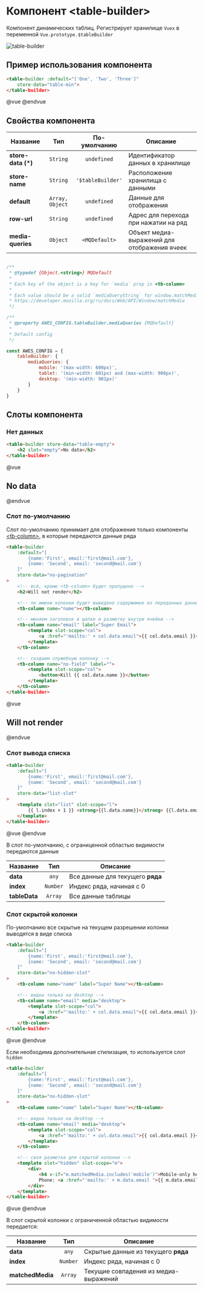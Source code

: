 # Компонент &lt;table-builder&gt;

Компонент динамических таблиц. Регистрирует хранилище `Vuex` в переменной `Vue.prototype.$tableBuilder`

![table-builder](https://storage.googleapis.com/static.awes.io/docs/table-builder.gif)


## Пример использования компонента

```html
<table-builder :default="['One', 'Two', 'Three']"
    store-data="table-min">
</table-builder>
```

@vue
<table-builder :default="['One', 'Two', 'Three']"
    store-data="table-min">
</table-builder>
@endvue


## Свойства компонента

| Название           | Тип             | По-умолчанию      | Описание                                     |
|--------------------|:---------------:|:-----------------:|----------------------------------------------|
| **store-data (*)** | `String`        | `undefined`       | Идентификатор данных в хранилище             |
| **store-name**     | `String`        | `'$tableBuilder'` | Расположение хранилища с данными             |
| **default**        | `Array, Object` | `undefined`       | Данные для отображения                       |
| **row-url**        | `String`        | `undefined`       | Адрес для перехода при нажатии на ряд        |
| **media-queries**  | `Object`        | `<MQDefault>`     | Объект медиа-выражений для отображения ячеек |

```javascript

/**
 * @typedef {Object.<string>} MQDefault
 *
 * Each key of the object is a key for `media` prop in <tb-column>
 *
 * Each value should be a valid `mediaQueryString` for window.matchMedia
 * https://developer.mozilla.org/ru/docs/Web/API/Window/matchMedia
 */

/**
 * @property AWES_CONFIG.tableBuilder.mediaQueries {MQDefault}
 *
 * Default config
 */

const AWES_CONFIG = {
    tableBuilder: {
        mediaQueries: {
            mobile: '(max-width: 600px)',
            tablet: '(min-width: 601px) and (max-width: 900px)',
            desktop: '(min-width: 901px)'
        }
    }
}
```


## Слоты компонента

### Нет данных

```html
<table-builder store-data="table-empty">
    <h2 slot="empty">No data</h2>
</table-builder>
```

@vue
<table-builder store-data="table-empty">
    <h2 slot="empty">No data</h2>
</table-builder>
@endvue

### Слот по-умолчанию

Слот по-умолчанию принимает для отображения только компоненты [&lt;tb-column&gt;](./tb-column.md), в которые передаются данные ряда

```html
<table-builder
    :default="[
        {name:'First', email:'first@mail.com'},
        {name: 'Second', email: 'second@mail.com'}
    ]"
    store-data="no-pagination"
>
    <!-- всё, кроме <tb-column> будет пропущено -->
    <h2>Will not render</h2>

    <!-- по имени колонки будет выведено содержимое из переданных данных -->
    <tb-column name="name"></tb-column>

    <!-- меняем заголовок в шапке и разметку внутри ячейки -->
    <tb-column name="email" label="Super Email">
        <template slot-scope="col">
            <a :href="'mailto:' + col.data.email">{{ col.data.email }}</a>
        </template>
    </tb-column>

    <!-- создаем служебную колонку -->
    <tb-column name="no-field" label="">
        <template slot-scope="col">
            <button>Kill {{ col.data.name }}</button>
        </template>
    </tb-column>
</table-builder>
```

@vue
<table-builder
    :default="[
        {name:'First', email:'first@mail.com'},
        {name: 'Second', email: 'second@mail.com'}
    ]"
    store-data="no-pagination">
    <h2>Will not render</h2>
    <tb-column name="name" label="Super Name"></tb-column>
    <tb-column name="email">
        <template slot-scope="col">
            <a :href="'mailto:' + col.data.email">{{ col.data.email }}</a>
        </template>
    </tb-column>
    <tb-column name="no-field" label="">
        <template slot-scope="col">
            <button>Kill {{ col.data.name }}</button>
        </template>
    </tb-column>
</table-builder>
@endvue

### Слот вывода списка

```html
<table-builder
    :default="[
        {name:'First', email:'first@mail.com'},
        {name: 'Second', email: 'second@mail.com'}
    ]"
    store-data="list-slot"
>
    <template slot="list" slot-scope="l">
        {{ l.index + 1 }} <strong>{{l.data.name}}</strong> {{l.data.email}}
    </template>
</table-builder>
```

@vue
<table-builder :default="[
        {name:'First', email:'first@mail.com'},
        {name: 'Second', email: 'second@mail.com'}
    ]"
    store-data="list-slot">
    <template slot="list" slot-scope="l">
        {{ l.index + 1 }} <strong>{{l.data.name}}</strong> {{l.data.email}}
    </template>
</table-builder>
@endvue

В слот по-умолчанию, с ограниценной областью видимости передаются данные

| Название         | Тип       | Описание                         |
|------------------|:---------:|----------------------------------|
| **data**         | `any`     | Все данные для текущего **ряда** |
| **index**        | `Number`  | Индекс ряда, начиная с 0         |
| **tableData**    | `Array`   | Все данные таблицы               |

### Слот скрытой колонки

По-умолчанию все скрытые на текущем разрешении колонки выводятся в виде списка

```html
<table-builder
    :default="[
        {name:'First', email:'first@mail.com'},
        {name: 'Second', email: 'second@mail.com'}
    ]"
    store-data="no-hidden-slot"
>
    <tb-column name="name" label="Super Name"></tb-column>

    <!-- видна только на desktop -->
    <tb-column name="email" media="desktop">
        <template slot-scope="col">
            <a :href="'mailto:' + col.data.email">{{ col.data.email }}</a>
        </template>
    </tb-column>
</table-builder>
```

@vue
<table-builder
    :default="[
        {name:'First', email:'first@mail.com'},
        {name: 'Second', email: 'second@mail.com'}
    ]"
    store-data="no-hidden-slot">
    <tb-column name="name" label="Super Name"></tb-column>
    <tb-column name="email" media="desktop">
        <template slot-scope="col">
            <a :href="'mailto:' + col.data.email">{{ col.data.email }}</a>
        </template>
    </tb-column>
</table-builder>
@endvue

Если необходима дополнительная стилизация, то используется слот `hidden`

```html
<table-builder
    :default="[
        {name:'First', email:'first@mail.com'},
        {name: 'Second', email: 'second@mail.com'}
    ]"
    store-data="no-hidden-slot"
>
    <tb-column name="name" label="Super Name"></tb-column>

    <!-- видна только на desktop -->
    <tb-column name="email" media="desktop">
        <template slot-scope="col">
            <a :href="'mailto:' + col.data.email">{{ col.data.email }}</a>
        </template>
    </tb-column>

    <!-- своя разметка для скрытой колонки -->
    <template slot="hidden" slot-scope="m">
        <div>
            <h4 v-if="m.matchedMedia.includes('mobile')">Mobile-only heading</h4>
            Phone: <a :href="'mailto:' + m.data.email ">{{ m.data.email }}</a>
        </div>
    </template>
</table-builder>
```

@vue
<table-builder
    :default="[
        {name:'First', email:'first@mail.com'},
        {name: 'Second', email: 'second@mail.com'}
    ]"
    store-data="no-hidden-slot">
    <tb-column name="name" label="Super Name"></tb-column>
    <tb-column name="email" media="desktop">
        <template slot-scope="col">
            <a :href="'mailto:' + col.data.email">{{ col.data.email }}</a>
        </template>
    </tb-column>
    <template slot="hidden" slot-scope="m">
        <div>
            <h4 v-if="m.matchedMedia.includes('mobile')">Mobile-only heading</h4>
            Phone: <a :href="'mailto:' + m.data.email ">{{ m.data.email }}</a>
        </div>
    </template>
</table-builder>
@endvue

В слот скрытой колонки с ограниченной областью видимости передается:

| Название         | Тип       | Описание                              |
|------------------|:---------:|---------------------------------------|
| **data**         | `any`     | Скрытые данные из текущего **ряда**   |
| **index**        | `Number`  | Индекс ряда, начиная с 0              |
| **matchedMedia** | `Array`   | Текущие совпадения из медиа-выражений |